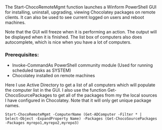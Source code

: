 The Start-ChocoRemoteMgmt function launches a Winform PowerShell GUI for installing, uninstall, upgrading, viewing Chocolatey packages on remote clients. It can also be used to see current logged on users and reboot machines.

Note that the GUI will freeze when it is performing an action. The output will be displayed when it is finished. The list box of computers also does autocomplete, which is nice when you have a lot of computers.

### Prerequisites:
- Invoke-CommandAs PowerShell community module (Used for running scheduled tasks as SYSTEM)
- Chocolatey installed on remote machines

Here I use Active Directory to get a list of all computers which will populate the computer list in the GUI. I also use the function Get-ChocoSourcePackages to get all of the packages from my the local sources I have configured in Chocolatey. Note that it will only get unique package names.
```
Start-ChocoRemoteMgmt -ComputerName (Get-ADComputer -Filter * | Select-Object -ExpandProperty Name) -Packages (Get-ChocoSourcePackages -Packages myrepo1,myrepo2,myrepo3)
```

